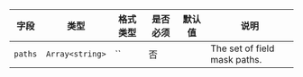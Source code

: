 | 字段 | 类型 | 格式类型 | 是否必须 | 默认值 | 说明 |
|---|---|---|---|---|---|
| `paths` | `Array<string>` | `` | 否 |  | The set of field mask paths. |
